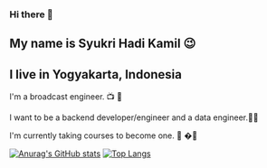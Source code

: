 ### Hi there 👋
## My name is Syukri Hadi Kamil 😉
## I live in Yogyakarta, Indonesia

I'm a broadcast engineer. 📺 📡

I want to be a backend developer/engineer and a data engineer.👨‍💻

I'm currently taking courses to become one. 📖 �💪

[![Anurag's GitHub stats](https://github-readme-stats.vercel.app/api?username=hadi-learn&show_icons=true&theme=radical)](https://github.com/anuraghazra/github-readme-stats)
[![Top Langs](https://github-readme-stats.vercel.app/api/top-langs/?username=hadi-learn&show_icons=true&theme=tokyonight)](https://github.com/anuraghazra/github-readme-stats)



<!--
**hadi-learn/hadi-learn** is a ✨ _special_ ✨ repository because its `README.md` (this file) appears on your GitHub profile.

Here are some ideas to get you started:

- 🔭 I’m currently working on ...
- 🌱 I’m currently learning ...
- 👯 I’m looking to collaborate on ...
- 🤔 I’m looking for help with ...
- 💬 Ask me about ...
- 📫 How to reach me: ...
- 😄 Pronouns: ...
- ⚡ Fun fact: ...
-->
